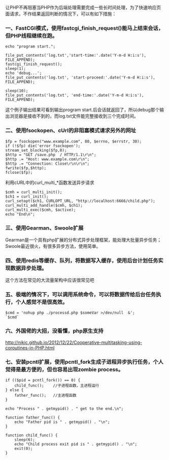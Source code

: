 <!--
author: zhangxuefeng
date: 2016-08-16
title: PHP非阻塞模式
tags: 阻塞模式,php
category:php
status: publish
summary: PHP非阻塞模式
-->
让PHP不再阻塞当PHP作为后端处理需要完成一些长时间处理，为了快速响应页面请求，不作结果返回判断的情况下，可以有如下措施：

### 一、FastCGI模式，使用fastcgi_finish_request()能马上结束会话，但PHP线程继续在跑。

```
echo "program start.";
 
file_put_contents('log.txt','start-time:'.date('Y-m-d H:i:s'), FILE_APPEND);
fastcgi_finish_request();
sleep(1);
echo 'debug...';
file_put_contents('log.txt', 'start-proceed:'.date('Y-m-d H:i:s'), FILE_APPEND);
 
sleep(10);
file_put_contents('log.txt', 'end-time:'.date('Y-m-d H:i:s'), FILE_APPEND);
```
这个例子输出结果可看到输出program start.后会话就返回了，所以debug那个输出浏览器是接收不到的，而log.txt文件能完整接收到三个完成时间。

### 二、使用fsockopen、cUrl的非阻塞模式请求另外的网址

```
$fp = fsockopen("www.example.com", 80, $errno, $errstr, 30);
if (!$fp) die('error fsockopen');
stream_set_blocking($fp,0);
$http = "GET /save.php  / HTTP/1.1\r\n";    
$http .= "Host: www.example.com\r\n";    
$http .= "Connection: Close\r\n\r\n";
fwrite($fp,$http);
fclose($fp);
```
利用cURL中的curl_multi_*函数发送异步请求

```
$cmh = curl_multi_init();
$ch1 = curl_init();
curl_setopt($ch1, CURLOPT_URL, "http://localhost:6666/child.php");
curl_multi_add_handle($cmh, $ch1);
curl_multi_exec($cmh, $active);
echo "End\n";
```
### 三、使用Gearman、Swoole扩展
Gearman是一个具有php扩展的分布式异步处理框架，能处理大批量异步任务；
Swoole最近很火，有很多异步方法，使用简单。

### 四、使用redis等缓存、队列，将数据写入缓存，使用后台计划任务实现数据异步处理。
这个方法在常见的大流量架构中应该很常见吧

### 五、极端的情况下，可以调用系统命令，可以将数据传给后台任务执行，个人感觉不是很高效。

```
$cmd = 'nohup php ./processd.php $someVar >/dev/null  &';
`$cmd`
```
### 六、外国佬的大招，没看懂，php原生支持
http://nikic.github.io/2012/12/22/Cooperative-multitasking-using-coroutines-in-PHP.html

### 七、安装pcntl扩展，使用pcntl_fork生成子进程异步执行任务，个人觉得是最方便的，但也容易出现zombie process。

```
if (($pid = pcntl_fork()) == 0) {
    child_func();    //子进程函数，主进程运行
} else {
    father_func();   //主进程函数
}
 
echo "Process " . getmypid() . " get to the end.\n";
 
function father_func() {
    echo "Father pid is " . getmypid() . "\n";
}
 
function child_func() {
    sleep(6);
    echo "Child process exit pid is " . getmypid() . "\n";
    exit(0);
}
```